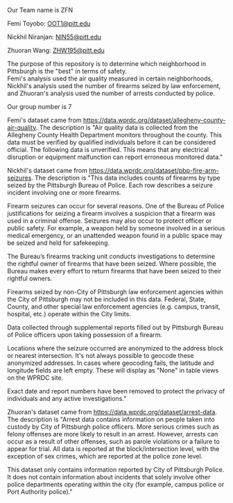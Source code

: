Our Team name is ZFN

Femi Toyobo: OOT1@pitt.edu

Nickhil Niranjan: NIN55@pitt.edu

Zhuoran Wang: ZHW195@pitt.edu

The purpose of this repository is to determine which neighborhood in Pittsburgh is the "best" in terms of safety.      
Femi's analysis used the air quality measured in certain neighborhoods, 
Nickhil's analysis used the number of firearms seized by law enforcement, and
Zhuoran's analysis used the number of arrests conducted by police.

Our group number is 7

Femi's dataset came from https://data.wprdc.org/dataset/allegheny-county-air-quality. The description is "Air quality data is collected from the Allegheny County Health Department monitors throughout the county. This data must be verified by qualified individuals before it can be considered official. The following data is unverified. This means that any electrical disruption or equipment malfunction can report erroneous monitored data."

Nickhil's dataset came from https://data.wprdc.org/dataset/pbp-fire-arm-seizures. The description is "This data includes counts of firearms by type seized by the Pittsburgh Bureau of Police. Each row describes a seizure incident involving one or more firearms.

Firearm seizures can occur for several reasons. One of the Bureau of Police justifications for seizing a firearm involves a suspicion that a firearm was used in a criminal offense. Seizures may also occur to protect officer or public safety. For example, a weapon held by someone involved in a serious medical emergency, or an unattended weapon found in a public space may be seized and held for safekeeping.

The Bureau’s firearms tracking unit conducts investigations to determine the rightful owner of firearms that have been seized. Where possible, the Bureau makes every effort to return firearms that have been seized to their rightful owners.

Firearms seized by non-City of Pittsburgh law enforcement agencies within the City of Pittsburgh may not be included in this data. Federal, State, County, and other special law enforcement agencies (e.g. campus, transit, hospital, etc.) operate within the City limits.

Data collected through supplemental reports filled out by Pittsburgh Bureau of Police officers upon taking possession of a firearm.

Locations where the seizure occurred are anonymized to the address block or nearest intersection. It's not always possible to geocode these anonymized addresses. In cases where geocoding fails, the latitude and longitude fields are left empty. These will display as "None" in table views on the WPRDC site.

Exact date and report numbers have been removed to protect the privacy of individuals and any active investigations."

Zhuoran's dataset came from https://data.wprdc.org/dataset/arrest-data. The description is "Arrest data contains information on people taken into custody by City of Pittsburgh police officers. More serious crimes such as felony offenses are more likely to result in an arrest. However, arrests can occur as a result of other offenses, such as parole violations or a failure to appear for trial. All data is reported at the block/intersection level, with the exception of sex crimes, which are reported at the police zone level.

This dataset only contains information reported by City of Pittsburgh Police. It does not contain information about incidents that solely involve other police departments operating within the city (for example, campus police or Port Authority police)."

